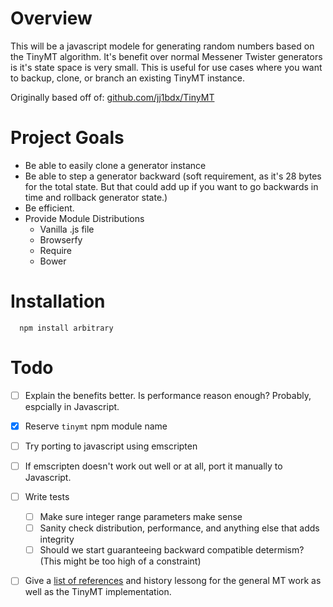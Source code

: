 # Overview
This will be a javascript modele for generating random numbers based on the TinyMT algorithm. It's benefit over normal
Messener Twister generators is it's state space is very small. This is useful for use cases where you want to backup, clone, or branch
an existing TinyMT instance.

Originally based off of: [github.com/jj1bdx/TinyMT](https://github.com/jj1bdx/TinyMT)

# Project Goals
 - Be able to easily clone a generator instance
 - Be able to step a generator backward (soft requirement, as it's 28 bytes for the total state. But that could add up if you want to go backwards in time and rollback generator state.)
 - Be efficient.
 - Provide Module Distributions
   - Vanilla .js file
   - Browserfy
   - Require
   - Bower

# Installation

      npm install arbitrary

# Todo

  - [ ] Explain the benefits better. Is performance reason enough? Probably, espcially in Javascript.
  - [x] Reserve ```tinymt``` npm module name
  - [ ] Try porting to javascript using emscripten
  - [ ] If emscripten doesn't work out well or at all, port it manually to Javascript.
  - [ ] Write tests
    - [ ] Make sure integer range parameters make sense
    - [ ] Sanity check distribution, performance, and anything else that adds integrity
    - [ ] Should we start guaranteeing backward compatible determism? (This might be too high of a constraint)
  - [ ] Give a [list of references](http://www.math.sci.hiroshima-u.ac.jp/~m-mat/MT/ARTICLES/earticles.html) and history lessong for the general MT work as well as the TinyMT implementation.

